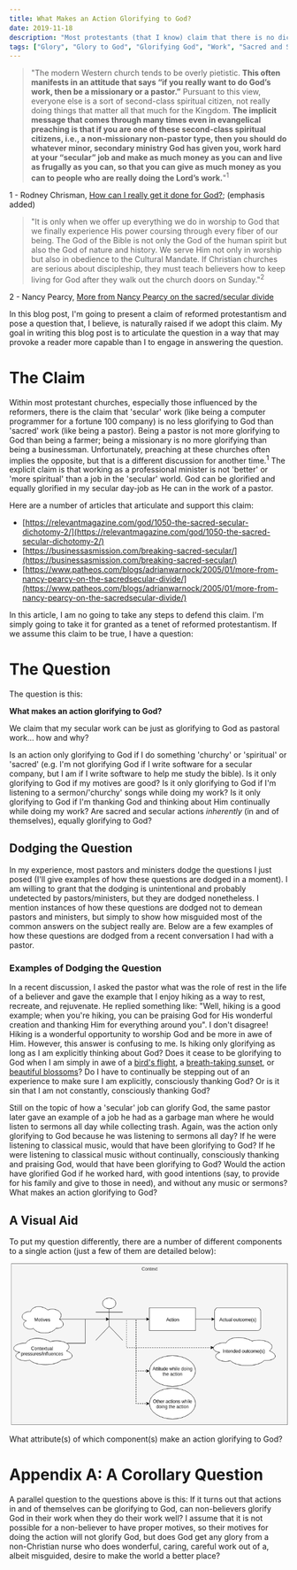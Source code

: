 ```yaml
---
title: What Makes an Action Glorifying to God?
date: 2019-11-18
description: "Most protestants (that I know) claim that there is no dichotomy between sacred and secular work in terms of the opportunity afforded by them to glorify God. If this is so, what makes an action glorifying to God?"
tags: ["Glory", "Glory to God", "Glorifying God", "Work", "Sacred and Secular Dichotomy", "Question"]
---
```


> "The modern Western church tends to be overly pietistic. **This often manifests in an attitude that says “if you really want to do God’s work, then be a missionary or a pastor.”** Pursuant to this view, everyone else is a sort of second-class spiritual citizen, not really doing things that matter all that much for the Kingdom. **The implicit message that comes through many times even in evangelical preaching is that if you are one of these second-class spiritual citizens, i.e., a non-missionary non-pastor type, then you should do whatever minor, secondary ministry God has given you, work hard at your “secular” job and make as much money as you can and live as frugally as you can, so that you can give as much money as you can to people who are really doing the Lord’s work.**"<sup>1</sup>

<aside class="marginnote">
  <span class="noteNumber">1</span> - Rodney Chrisman, <a href="http://www.rodneychrisman.com/2010/07/26/how-can-i-really-get-it-done-for-god/" target="_blank">How can I really get it done for God?</a>; (emphasis added)
</aside>

> "It is only when we offer up everything we do in worship to God that we finally experience His power coursing through every fiber of our being. The God of the Bible is not only the God of the human spirit but also the God of nature and history. We serve Him not only in worship but also in obedience to the Cultural Mandate. If Christian churches are serious about discipleship, they must teach believers how to keep living for God after they walk out the church doors on Sunday."<sup>2</sup>

<aside class="marginnote">
  <span class="noteNumber">2</span> - Nancy Pearcy, <a href="https://www.patheos.com/blogs/adrianwarnock/2005/01/more-from-nancy-pearcy-on-the-sacredsecular-divide/" target="_blank">More from Nancy Pearcy on the sacred/secular divide</a>
</aside>

In this blog post, I'm going to present a claim of reformed protestantism and pose a question that, I believe, is naturally raised if we adopt this claim. My goal in writing this blog post is to articulate the question in a way that may provoke a reader more capable than I to engage in answering the question.

# The Claim

Within most protestant churches, especially those influenced by the reformers, there is the claim that 'secular' work (like being a computer programmer for a fortune 100 company) is no less glorifying to God than 'sacred' work (like being a pastor). Being a pastor is not more glorifying to God than being a farmer; being a missionary is no more glorifying than being a businessman. Unfortunately, preaching at these churches often implies the opposite, but that is a different discussion for another time.<sup>1</sup> The explicit claim is that working as a professional minister is not 'better' or 'more spiritual' than a job in the 'secular' world. God can be glorified and equally glorified in my secular day-job as He can in the work of a pastor.

Here are a number of articles that articulate and support this claim:

- [https://relevantmagazine.com/god/1050-the-sacred-secular-dichotomy-2/](https://relevantmagazine.com/god/1050-the-sacred-secular-dichotomy-2/)
- [https://businessasmission.com/breaking-sacred-secular/](https://businessasmission.com/breaking-sacred-secular/)
- [https://www.patheos.com/blogs/adrianwarnock/2005/01/more-from-nancy-pearcy-on-the-sacredsecular-divide/](https://www.patheos.com/blogs/adrianwarnock/2005/01/more-from-nancy-pearcy-on-the-sacredsecular-divide/)

In this article, I am no going to take any steps to defend this claim. I'm simply going to take it for granted as a tenet of reformed protestantism. If we assume this claim to be true, I have a question:

# The Question

The question is this:

**What makes an action glorifying to God?**

We claim that my secular work can be just as glorifying to God as pastoral work... how and why?

Is an action only glorifying to God if I do something 'churchy' or 'spiritual' or 'sacred' (e.g. I'm not glorifying God if I write software for a secular company, but I am if I write software to help me study the bible). Is it only glorifying to God if my motives are good? Is it only glorifying to God if I'm listening to a sermon/'churchy' songs while doing my work? Is it only glorifying to God if I'm thanking God and thinking about Him continually while doing my work? Are sacred and secular actions *inherently* (in and of themselves), equally glorifying to God?

## Dodging the Question

In my experience, most pastors and ministers dodge the questions I just posed (I'll give examples of how these questions are dodged in a moment). I am willing to grant that the dodging is unintentional and probably undetected by pastors/ministers, but they are dodged nonetheless. I mention instances of how these questions are dodged not to demean pastors and ministers, but simply to show how misguided most of the common answers on the subject really are. Below are a few examples of how these questions are dodged from a recent conversation I had with a pastor.

### Examples of Dodging the Question

In a recent discussion, I asked the pastor what was the role of rest in the life of a believer and gave the example that I enjoy hiking as a way to rest, recreate, and rejuvenate. He replied something like: "Well, hiking is a good example; when you're hiking, you can be praising God for His wonderful creation and thanking Him for everything around you". I don't disagree! Hiking is a wonderful opportunity to worship God and be more in awe of Him. However, this answer is confusing to me. Is hiking only glorifying as long as I am explicitly thinking about God? Does it cease to be glorifying to God when I am simply in awe of a [bird's flight](https://500px.com/photo/233067293/Oh-to-be-able-to-fly-by-Floyd-Hightower), a [breath-taking sunset](https://500px.com/photo/231961887/Sunset-by-Floyd-Hightower), or [beautiful blossoms](https://500px.com/photo/222532691/-by-Floyd-Hightower)? Do I have to continually be stepping out of an experience to make sure I am explicitly, consciously thanking God? Or is it sin that I am not constantly, consciously thanking God?

Still on the topic of how a 'secular' job can glorify God, the same pastor later gave an example of a job he had as a garbage man where he would listen to sermons all day while collecting trash. Again, was the action only glorifying to God because he was listening to sermons all day? If he were listening to classical music, would that have been glorifying to God? If he were listening to classical music without continually, consciously thanking and praising God, would that have been glorifying to God? Would the action have glorified God if he worked hard, with good intentions (say, to provide for his family and give to those in need), and without any music or sermons? What makes an action glorifying to God?

## A Visual Aid

To put my question differently, there are a number of different components to a single action (just a few of them are detailed below):

![There are many aspects to an action (e.g. the motives, intentions, the actual outcomes, the attitude in which the work is done, etc.). What is it that makes an action glorifying to God?](../../images/an-action.png)

What attribute(s) of which component(s) make an action glorifying to God?

# Appendix A: A Corollary Question

A parallel question to the questions above is this: If it turns out that actions in and of themselves can be glorifying to God, can non-believers glorify God in their work when they do their work well? I assume that it is not possible for a non-believer to have proper motives, so their motives for doing the action will not glorify God, but does God get any glory from a non-Christian nurse who does wonderful, caring, careful work out of a, albeit misguided, desire to make the world a better place?
